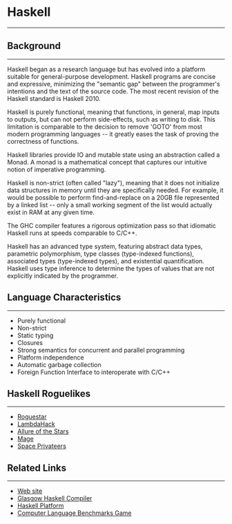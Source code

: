 # Haskell

---

## Background

---

Haskell began as a research language but has evolved into a platform suitable for general-purpose development. Haskell programs are concise and expressive, minimizing the "semantic gap" between the programmer's intentions and the text of the source code. The most recent revision of the Haskell standard is Haskell 2010.

Haskell is purely functional, meaning that functions, in general, map inputs to outputs, but can not perform side-effects, such as writing to disk. This limitation is comparable to the decision to remove 'GOTO' from most modern programming languages -- it greatly eases the task of proving the correctness of functions.

Haskell libraries provide IO and mutable state using an abstraction called a Monad. A monad is a mathematical concept that captures our intuitive notion of imperative programming.

Haskell is non-strict (often called "lazy"), meaning that it does not initialize data structures in memory until they are specifically needed. For example, it would be possible to perform find-and-replace on a 20GB file represented by a linked list -- only a small working segment of the list would actually exist in RAM at any given time.

The GHC compiler features a rigorous optimization pass so that idiomatic Haskell runs at speeds comparable to C/C++.

Haskell has an advanced type system, featuring abstract data types, parametric polymorphism, type classes (type-indexed functions), associated types (type-indexed types), and existential quantification. Haskell uses type inference to determine the types of values that are not explicitly indicated by the programmer.

## Language Characteristics

---

- Purely functional
- Non-strict
- Static typing
- Closures
- Strong semantics for concurrent and parallel programming
- Platform independence
- Automatic garbage collection
- Foreign Function Interface to interoperate with C/C++

## Haskell Roguelikes

---

- [Roguestar](roguestar.md)
- [LambdaHack](lambdahack.md)
- [Allure of the Stars](allure_of_the_stars.md)
- [Mage](http://hackage.haskell.org/package/mage)
- [Space Privateers](space_privateers.md)

## Related Links

---

- [Web site](http://haskell.org/)
- [Glasgow Haskell Compiler](http://www.haskell.org/ghc/)
- [Haskell Platform](http://hackage.haskell.org/platform/)
- [Computer Language Benchmarks Game](http://shootout.alioth.debian.org/u64/benchmark.php?test=all&lang=ghc)

